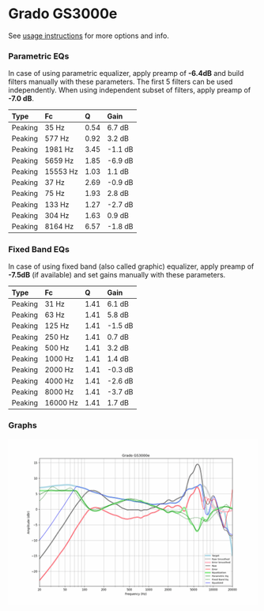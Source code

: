# Grado GS3000e
See [usage instructions](https://github.com/jaakkopasanen/AutoEq#usage) for more options and info.

### Parametric EQs
In case of using parametric equalizer, apply preamp of **-6.4dB** and build filters manually
with these parameters. The first 5 filters can be used independently.
When using independent subset of filters, apply preamp of **-7.0 dB**.

| Type    | Fc       |    Q | Gain    |
|:--------|:---------|:-----|:--------|
| Peaking | 35 Hz    | 0.54 | 6.7 dB  |
| Peaking | 577 Hz   | 0.92 | 3.2 dB  |
| Peaking | 1981 Hz  | 3.45 | -1.1 dB |
| Peaking | 5659 Hz  | 1.85 | -6.9 dB |
| Peaking | 15553 Hz | 1.03 | 1.1 dB  |
| Peaking | 37 Hz    | 2.69 | -0.9 dB |
| Peaking | 75 Hz    | 1.93 | 2.8 dB  |
| Peaking | 133 Hz   | 1.27 | -2.7 dB |
| Peaking | 304 Hz   | 1.63 | 0.9 dB  |
| Peaking | 8164 Hz  | 6.57 | -1.8 dB |

### Fixed Band EQs
In case of using fixed band (also called graphic) equalizer, apply preamp of **-7.5dB**
(if available) and set gains manually with these parameters.

| Type    | Fc       |    Q | Gain    |
|:--------|:---------|:-----|:--------|
| Peaking | 31 Hz    | 1.41 | 6.1 dB  |
| Peaking | 63 Hz    | 1.41 | 5.8 dB  |
| Peaking | 125 Hz   | 1.41 | -1.5 dB |
| Peaking | 250 Hz   | 1.41 | 0.7 dB  |
| Peaking | 500 Hz   | 1.41 | 3.2 dB  |
| Peaking | 1000 Hz  | 1.41 | 1.4 dB  |
| Peaking | 2000 Hz  | 1.41 | -0.3 dB |
| Peaking | 4000 Hz  | 1.41 | -2.6 dB |
| Peaking | 8000 Hz  | 1.41 | -3.7 dB |
| Peaking | 16000 Hz | 1.41 | 1.7 dB  |

### Graphs
![](./Grado%20GS3000e.png)